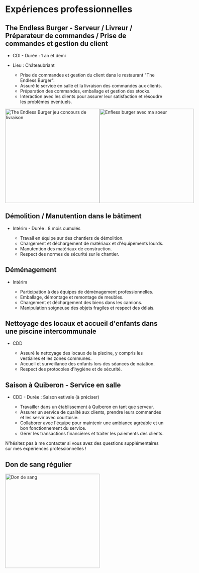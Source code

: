 # Expériences professionnelles

## The Endless Burger - Serveur / Livreur / Préparateur de commandes / Prise de commandes et gestion du client
- CDI - Durée : 1 an et demi
- Lieu : Châteaubriant

  - Prise de commandes et gestion du client dans le restaurant "The Endless Burger".
  - Assuré le service en salle et la livraison des commandes aux clients.
  - Préparation des commandes, emballage et gestion des stocks.
  - Interaction avec les clients pour assurer leur satisfaction et résoudre les problèmes éventuels.

 <div style="display:flex; justify-content:space-between;">  
  <img src="https://scontent-cdg4-2.xx.fbcdn.net/v/t39.30808-6/249506039_433920501423826_8157288437455428209_n.jpg?_nc_cat=109&cb=99be929b-59f725be&ccb=1-7&_nc_sid=730e14&_nc_ohc=RJbmLQZNZacAX-5uiha&_nc_ht=scontent-cdg4-2.xx&oh=00_AfB2yg7ZYK9asdDuZMi-1YbDxyAgE0mv_gNbTqeC0yYtfQ&oe=647CA865" alt="The Endless Burger jeu concours de livraison" width="300px">
  
<img src="https://scontent-cdg4-1.xx.fbcdn.net/v/t39.30808-6/286731105_10158775721306918_1585809569709067145_n.jpg?_nc_cat=102&cb=99be929b-59f725be&ccb=1-7&_nc_sid=8bfeb9&_nc_ohc=9gnYZZqUxV8AX_aYG2t&_nc_ht=scontent-cdg4-1.xx&oh=00_AfBanKlntQHA5yFme8tzX2PArpBg6J6zf7g75B3WskonCA&oe=647D263F" alt="Enfless burger avec ma soeur" width="300px">
  </div>

## Démolition / Manutention dans le bâtiment
- Intérim - Durée : 8 mois cumulés

  - Travail en équipe sur des chantiers de démolition.
  - Chargement et déchargement de matériaux et d'équipements lourds.
  - Manutention des matériaux de construction.
  - Respect des normes de sécurité sur le chantier.

## Déménagement
- Intérim

  - Participation à des équipes de déménagement professionnelles.
  - Emballage, démontage et remontage de meubles.
  - Chargement et déchargement des biens dans les camions.
  - Manipulation soigneuse des objets fragiles et respect des délais.

## Nettoyage des locaux et accueil d'enfants dans une piscine intercommunale
- CDD

  - Assuré le nettoyage des locaux de la piscine, y compris les vestiaires et les zones communes.
  - Accueil et surveillance des enfants lors des séances de natation.
  - Respect des protocoles d'hygiène et de sécurité.

## Saison à Quiberon - Service en salle
- CDD - Durée : Saison estivale (à préciser)

  - Travailler dans un établissement à Quiberon en tant que serveur.
  - Assurer un service de qualité aux clients, prendre leurs commandes et les servir avec courtoisie.
  - Collaborer avec l'équipe pour maintenir une ambiance agréable et un bon fonctionnement du service.
  - Gérer les transactions financières et traiter les paiements des clients.

N'hésitez pas à me contacter si vous avez des questions supplémentaires sur mes expériences professionnelles !

## Don de sang régulier

<div style="display:flex; justify-content:space-between;">  
  <img src="https://scontent-cdg4-2.xx.fbcdn.net/v/t39.30808-6/283791168_10158733437251918_1014297490987469855_n.jpg?_nc_cat=100&cb=99be929b-59f725be&ccb=1-7&_nc_sid=730e14&_nc_ohc=sYjlbx2KHu4AX-3zgn9&_nc_ht=scontent-cdg4-2.xx&oh=00_AfBPuNMIP5Ts6oFRc6roFSevM4P-PmXL7_GnfZSevM-kdA&oe=647C42DC" alt="Don de sang" width="300px">
